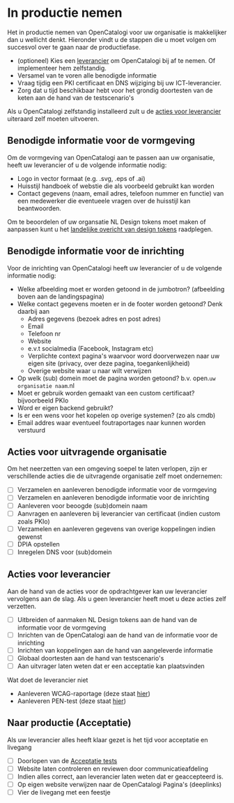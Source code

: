 # In productie nemen

Het in productie nemen van OpenCatalogi voor uw organisatie is makkelijker dan u wellicht denkt. Hieronder vindt u de stappen die u moet volgen om succesvol over te gaan naar de productiefase.

- (optioneel) Kies een [leverancier](/docs/GOVERNANCE.md) om OpenCatalogi bij af te nemen. Of implementeer hem zelfstandig.
- Versamel van te voren alle benodigde informatie
- Vraag tijdig een PKI certificaat en DNS wijziging bij uw ICT-leverancier.
- Zorg dat u tijd beschikbaar hebt voor het grondig doortesten van de keten aan de hand van de testscenario's

Als u OpenCatalogi zelfstandig installeerd zult u de [acties voor leverancier](#acties-voor-leverancier) uiteraard zelf moeten uitvoeren.

## Benodigde informatie voor de vormgeving

Om de vormgeving van OpenCatalogi aan te passen aan uw organisatie, heeft uw leverancier of u de volgende informatie nodig:

- Logo in vector formaat (e.g. .svg, .eps of .ai)
- Huisstijl handboek of webstie die als voorbeeld gebruikt kan worden
- Contact gegevens (naam, email adres, telefoon nummer en functie) van een medewerker die eventueele vragen over de huisstijl kan beantwoorden.

Om te beoordelen of uw organsatie NL Design tokens moet maken of aanpassen kunt u het [landelijke overicht van design tokens](https://github.com/nl-design-system/themes/tree/main/proprietary) raadplegen.

## Benodigde informatie voor de inrichting

Voor de inrichting van OpenCatalogi heeft uw leverancier of u de volgende informatie nodig:

- Welke afbeelding moet er worden getoond in de jumbotron? (afbeelding boven aan de landingspagina)
- Welke contact gegevens moeten er in de footer worden getoond? Denk daarbij aan
  - Adres gegevens (bezoek adres en post adres)
  - Email
  - Telefoon nr
  - Website
  - e.v.t socialmedia (Facebook, Instagram etc)
  - Verplichte context pagina's waarvoor word doorverwezen naar uw eigen site (privacy, over deze pagina, toegankenlijkheid)
  - Overige website waar u naar wilt verwijzen
- Op welk (sub) domein moet de pagina worden getoond? b.v. open.`uw organisatie naam`.nl
- Moet er gebruik worden gemaakt van een custom certificaat? bijvoorbeeld PKIo
- Word er eigen backend gebruikt?
- Is er een wens voor het kopelen op overige systemen? (zo als cmdb)
- Email addres waar eventueel foutraportages naar kunnen worden verstuurd

## Acties voor uitvragende organisatie

Om het neerzetten van een omgeving soepel te laten verlopen, zijn er verschillende acties die de uitvragende organisatie zelf moet ondernemen:

- [ ] Verzamelen en aanleveren benodigde informatie voor de vormgeving
- [ ] Verzamelen en aanleveren benodigde informatie voor de inrichting
- [ ] Aanleveren voor beoogde (sub)domein naam
- [ ] Aanvragen en aanleveren bij leverancier van certificaat (indien custom zoals PKIo)
- [ ] Verzamelen en aanleveren gegevens van overige koppelingen indien gewenst
- [ ] DPIA opstellen
- [ ] Inregelen DNS voor (sub)domein

## Acties voor leverancier

Aan de hand van de acties voor de opdrachtgever kan uw leverancier vervolgens aan de slag. Als u geen leverancier heeft moet u deze acties zelf verzetten.

- [ ] Uitbreiden of aanmaken NL Design tokens aan de hand van de informatie voor de vormgeving
- [ ] Inrichten van de OpenCatalogi aan de hand van de informatie voor de inrichting
- [ ] Inrichten van koppelingen aan de hand van aangeleverde informatie
- [ ] Globaal doortesten aan de hand van testscenario's
- [ ] Aan uitvrager laten weten dat er een acceptatie kan plaatsvinden

Wat doet de leverancier niet

- Aanleveren WCAG-raportage (deze staat [hier](https://raw.githubusercontent.com/OpenCatalogi/.github/main/docs/handleidingen/WCAG-Raportage.pdf))
- Aanleveren PEN-test (deze staat [hier](https://raw.githubusercontent.com/OpenCatalogi/.github/main/docs/handleidingen/PENTEST-Raportage.pdf))

## Naar productie (Acceptatie)

Als uw leverancier alles heeft klaar gezet is het tijd voor acceptatie en livegang

- [ ] Doorlopen van de [Acceptatie tests](/docs/handleidingen/Testen.md)
- [ ] Website laten controleren en reviewen door communicatieafdeling
- [ ] Indien alles correct, aan leverancier laten weten dat er geaccepteerd is.
- [ ] Op eigen website verwijzen naar de OpenCatalogi Pagina's (deeplinks)
- [ ] Vier de livegang met een feestje
